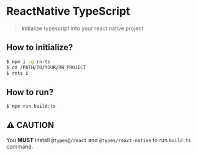 # ReactNative TypeScript
> Initialize typescript into your react native project

## How to initialize?
```sh
$ npm i -g rn-ts
$ cd /PATH/TO/YOUR/RN_PROJECT
$ rnts i
```

## How to run?
```sh
$ npm run build:ts
```

## ⚠️ CAUTION
You **MUST** install `@types@/react` and `@types/react-native` to run `build:ts` command.
